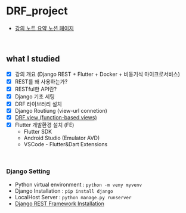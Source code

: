# DRF_project
- [강의 노트 요약 노션 페이지](https://www.notion.so/DRF-3964804fd45c45a1bce0007146937f83)

<br>


## what I studied
- [x] 강의 개요 (Django REST + Flutter + Docker + 비동기식 마이크로서비스)
- [x] REST를 왜 사용하는가?
- [x] RESTful한 API란?
- [x] Django 기초 세팅
- [x] DRF 라이브러리 설치
- [x] Django Routiung (view-url connetion)
- [x] [DRF view (function-based views)](https://www.django-rest-framework.org/api-guide/views/#function-based-views)
- [x] Flutter 개발환경 설치 (FE)
    - Flutter SDK
    - Android Studio (Emulator AVD)
    - VSCode - Flutter&Dart Extensions

<br>

### Django Setting
- Python virtual environment : `python -m veny myvenv`
- Django Installation : `pip install django`
- LocalHost Server : `python manage.py runserver`
- [Django REST Framework Installation](https://www.django-rest-framework.org/#installation)
